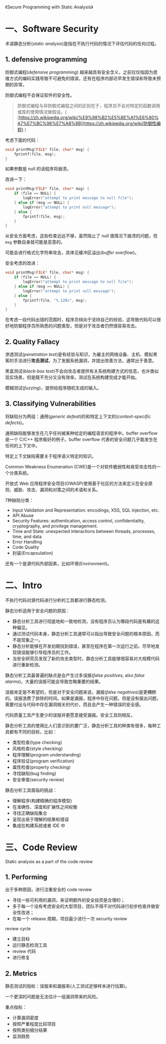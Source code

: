《Secure Programming with Static Analysis》



# 一、Software Security

术语静态分析(*static analysis*)是指在不执行代码的情况下评估代码的任何过程。

## 1.   defensive programming

防御式编程(*defensive programming*) 越来越具有安全含义，之前仅仅指因为思维方式的编码实践导致不可避免的错误，还有在程序内部迟早发生错误和导致未预期的异常。

防御式编程不会保证软件的安全性。

> 防御式编程与非防御式编程之间的区别在于，程序员不会对特定的函数调用或库的使用情况做假设。( [https://zh.wikipedia.org/wiki/%E9%98%B2%E5%BE%A1%E6%80%A7%E7%BC%96%E7%A8%8B](https://zh.wikipedia.org/wiki/防御性编程) )

考虑下面的代码：

```c
void printMsg(FILE* file, char* msg) {
    fprintf(file, msg);
}
```

如果参数是 null 的话程序将崩溃。

改进一下：

```c
void printMsg(FILE* file, char* msg) {
	if (file == NULL) {
		logError("attempt to print message to null file");
	} else if (msg == NULL) {
		logError("attempt to print null message");
	} else {
		fprintf(file, msg);
	}
}
```

从安全方面考虑，这些检查远远不够，虽然阻止了 null 值情况下崩溃的问题，但 `msg` 参数自身就可能是恶意的。

可能会进行格式化字符串攻击，具体见缓冲区溢出(*buffer overflow*)。

安全考虑的改进：

```c
void printMsg(FILE* file, char* msg) {
	if (file == NULL) {
		logError("attempt to print message to null file");
	} else if (msg == NULL) {
		logError("attempt to print null message");
	} else {
		fprintf(file, "%.128s", msg);
	}
}
```

在考虑一段代码出错的范围时，程序员倾向于坚持自己的经验，这导致代码可以很好地防御程序员所熟悉的问题类型，但是对于攻击者仍然很容易攻击。



## 2. Quality Fallacy

渗透测试(*penetration test*)是有经验与知识，为雇主的网络设备、主机、模拟黑客的手法进行**攻击测试**，为了发掘系统漏洞，并提出改善方法，通常出于善意。

黑盒测试(*black-box test*)不会向攻击者提供有关系统构建方式的信息。也许类似现实场景，但是既不充分又没有效率。测试在系统构建完成才能开始。

模糊测试(*fuzzing*)，提供给程序随机生成的输入。



## 3. Classifying Vulnerabilities

将缺陷分为两组：通用(*generic defeat*)的和特定上下文的(*context-specific defects*)。

通用缺陷能够发生在几乎任何被某种给定的编程语言的程序中。buffer overflow 是一个 C/C++ 程序极好的例子。buffer overflow 代表的安全问题几乎能发生在任何的上下文中。

特定上下文缺陷需要关于程序语义特定的知识。

Common Weakness Enumeration (CWE)是一个对软件脆弱性和易受攻击性的一个分类系统。

开放式 Web 应用程序安全项目(OWASP)使用基于社区的方法来定义在安全原则、威胁、攻击、漏洞和对策之间的术语和关系。

7种缺陷分类：

- Input Validation and Representation: encodings, XSS, SQL injection, etc.
- API Abuse
- Security Features: authentication, access control, confidentiality, cryptography, and privilege management.
- Time and State: unexpected interactions between threads, processes, time, and data
- Error Handling
- Code Quality
- 封装(Encapsulation)

还有一个是源代码外部因素，比如环境(Environment)。



# 二、Intro

不执行代码对源代码进行分析的工具都进行静态检测。



静态分析适用于安全问题的原因：

- 静态分析工具进行彻底地和一致地检测，没有程序员认为哪段代码是有趣的这种偏见。
- 通过测试代码本身，静态分析工具通常可以指出导致安全问题的根本原因，而不是现象之一。
- 静态分析能够在开发初期找到错误，甚至在程序在第一次运行之前。尽早地发现错误能够引导程序员的工作。
- 当安全研究员发现了新的攻击类型时，静态分析工具能够很容易对大规模代码进行重新检测。

静态分析工具最普遍的缺点是会产生过多误报(*false positives*, also *false alarms*)，大量的误报可能会导致忽略重要的结果。

误报肯定是不希望的，但是对于安全问题来说，漏报(*false negatives*)是更糟糕的。误报浪费了排除的时间。如果是漏报，程序中存在问题，但是没有报出问题，需要付出与代码中存在漏洞相关的代价，而且会产生一种错误的安全感。

代码质量工具产生更少的误报并更愿意接受漏报。安全工具则相反。

静态分析工具的使用比人们意识到的要广泛，静态分析工具的种类有很多，每种工具都有不同的目标，比如：

- 类型检查(type checking)
- 风格检查(style checking)
- 程序理解(program understanding)
- 程序验证(program verification)
- 属性检查(property checking)
- 寻找缺陷(bug finding)
- 安全审查(security review)



静态分析工具面临的挑战：

- 理解程序(构建精确的程序模型)
- 在准确性、深度和扩展性之间权衡
- 寻找正确缺陷集合
- 呈现出易于理解的结果和错误
- 集成在构建系统或者 IDE 中



# 三、Code Review

Static analysis as a part of the code review

## 1. Performing

出于多种原因，进行注重安全的 code review

- 寻找一些可利用的漏洞，来证明额外的安全投资是合理的；
- 多于每一个没有考虑安全的大型项目，团队不得不对代码进行初步检查并做安全性改进；
- 在每一个 release 周期，项目最少进行一次 security review



review cycle

- 建立目标
- 运行静态检测工具
- review 代码
- 进行修复



## 2. Metrics

静态测试的指标：误报率和漏报率(人工测试足够样本进行估算)。

一个更深的问题是无法估计一组漏洞带来的风险。



重点指标：

- 计算漏洞密度
- 按照严重程度比较项目
- 按照类别细分结果
- 监测趋势





